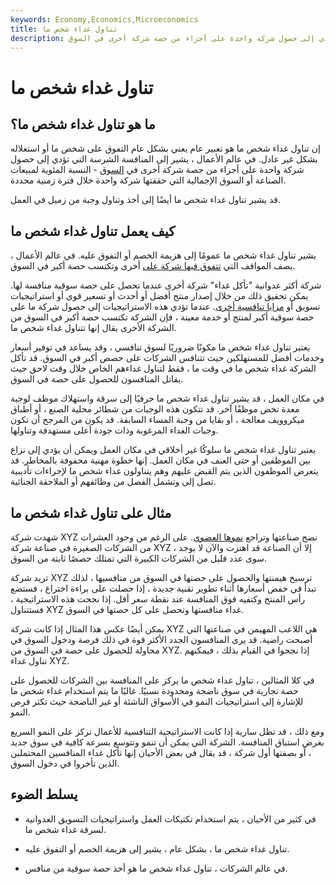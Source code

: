 ```yaml
---
keywords: Economy,Economics,Microeconomics
title: تناول غداء شخص ما
description: يشير تناول غداء شخص ما إلى المنافسة الشرسة التي تؤدي إلى حصول شركة واحدة على أجزاء من حصة شركة أخرى في السوق.
---
```


# تناول غداء شخص ما
## ما هو تناول غداء شخص ما؟

إن تناول غداء شخص ما هو تعبير عام يعني بشكل عام التفوق على شخص ما أو استغلاله بشكل غير عادل. في عالم الأعمال ، يشير إلى المنافسة الشرسة التي تؤدي إلى حصول شركة واحدة على أجزاء من حصة شركة أخرى في [السوق](/marketshare) - النسبة المئوية لمبيعات الصناعة أو السوق الإجمالية التي حققتها شركة واحدة خلال فترة زمنية محددة.

قد يشير تناول غداء شخص ما أيضًا إلى أخذ وتناول وجبة من زميل في العمل.

## كيف يعمل تناول غداء شخص ما

يشير تناول غداء شخص ما عمومًا إلى هزيمة الخصم أو التفوق عليه. في عالم الأعمال ، يصف المواقف التي [تتفوق فيها شركة على](/outperform) أخرى وتكتسب حصة أكبر في السوق.

شركة أكثر عدوانية "تأكل غداء" شركة أخرى عندما تحصل على حصة سوقية منافسة لها. يمكن تحقيق ذلك من خلال إصدار منتج أفضل أو أحدث أو تسعير قوي أو استراتيجيات تسويق أو [مزايا تنافسية أخرى](/competitive_advantage). عندما تؤدي هذه الاستراتيجيات إلى حصول شركة ما على حصة سوقية أكبر لمنتج أو خدمة معينة ، فإن الشركة تكتسب حصة أكبر في السوق من الشركة الأخرى يقال إنها تتناول غداء شخص ما.

يعتبر تناول غداء شخص ما مكونًا ضروريًا لسوق تنافسي ، وقد يساعد في توفير أسعار وخدمات أفضل للمستهلكين حيث تتنافس الشركات على حصص أكبر في السوق. قد تأكل الشركة غداء شخص ما في وقت ما ، فقط لتناول غداءهم الخاص خلال وقت لاحق حيث يقاتل المنافسون للحصول على حصة في السوق.

في مكان العمل ، قد يشير تناول غداء شخص ما حرفيًا إلى سرقة واستهلاك موظف لوجبة معدة تخص موظفًا آخر. قد تتكون هذه الوجبات من شطائر محلية الصنع ، أو أطباق ميكروويف معالجة ، أو بقايا من وجبة المساء السابقة. قد يكون من المرجح أن تكون وجبات الغداء المرغوبة وذات جودة أعلى مستهدفة وتناولها.

يعتبر تناول غداء شخص ما سلوكًا غير أخلاقي في مكان العمل ويمكن أن يؤدي إلى نزاع بين الموظفين أو حتى العنف في مكان العمل. إنها خطوة مهنية محفوفة بالمخاطر. قد يتعرض الموظفون الذين يتم القبض عليهم وهم يتناولون غداء شخص ما لإجراءات تأديبية تصل إلى وتشمل الفصل من وظائفهم أو الملاحقة الجنائية.

## مثال على تناول غداء شخص ما

شهدت شركة XYZ نضج صناعتها وتراجع [نموها العضوي](/organicgrowth). على الرغم من وجود العشرات من الشركات الصغيرة في صناعة شركة XYZ ، إلا أن الصناعة قد اهتزت والآن لا يوجد سوى عدد قليل من الشركات الكبيرة التي تمتلك حصصًا ثابتة من السوق.

تريد شركة XYZ ترسيخ هيمنتها والحصول على حصتها في السوق من منافسيها ، لذلك تبدأ في خفض أسعارها أثناء تطوير تقنية جديدة ، إذا حصلت على براءة اختراع ، فستضع رأس المنتج وكتفيه فوق المنافسة عند نقطة سعر أقل. إذا نجحت هذه الاستراتيجية ، فستتناول XYZ غداء منافستها وتحصل على كل حصتها في السوق.

يمكن أيضًا عكس هذا المثال إذا كانت شركة XYZ هي اللاعب المهيمن في صناعتها التي أصبحت راضية. قد يرى المنافسون الجدد الأكثر قوة في ذلك فرصة ودخول السوق في محاولة للحصول على حصة في السوق من XYZ. إذا نجحوا في القيام بذلك ، فيمكنهم تناول غداء XYZ.

في كلا المثالين ، تناول غداء شخص ما يركز على المنافسة بين الشركات للحصول على حصة تجارية في سوق ناضجة ومحدودة نسبيًا. غالبًا ما يتم استخدام غداء شخص ما للإشارة إلى استراتيجيات النمو في الأسواق الناشئة أو غير الناضجة حيث تكثر فرص النمو.

ومع ذلك ، قد تظل سارية إذا كانت الاستراتيجية التنافسية للأعمال تركز على النمو السريع بغرض استباق المنافسة. الشركة التي يمكن أن تنمو وتتوسع بسرعة كافية في سوق جديد ، أو بصفتها أول شركة ، قد يقال في بعض الأحيان إنها تأكل غداء المنافسين المحتملين الذين تأخروا في دخول السوق.

## يسلط الضوء

- في كثير من الأحيان ، يتم استخدام تكتيكات العمل واستراتيجيات التسويق العدوانية لسرقة غداء شخص ما.

- تناول غداء شخص ما ، بشكل عام ، يشير إلى هزيمة الخصم أو التفوق عليه.

- في عالم الشركات ، تناول غداء شخص ما هو أخذ حصة سوقية من منافس.

